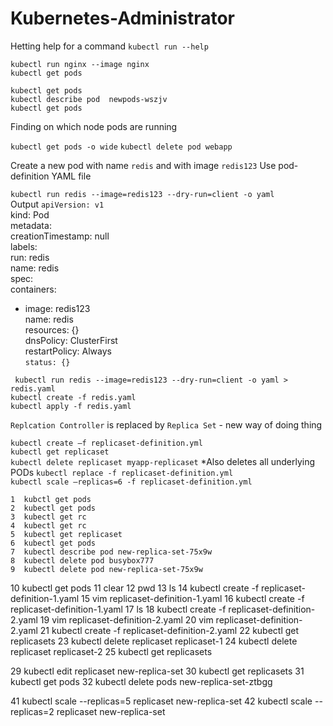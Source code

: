 # Kubernetes-Administrator

Hetting help for a command
`kubectl run --help`  

`kubectl run nginx --image nginx`  
`kubectl get pods`  

`kubectl get pods`  
`kubectl describe pod  newpods-wszjv`  
`kubectl get pods`  
   
Finding on which node pods are running

`kubectl get pods -o wide`
`kubectl delete pod webapp`

Create a new pod with name `redis` and with image `redis123`
Use pod-definition YAML file

`kubectl run redis --image=redis123 --dry-run=client -o yaml`  
Output
`apiVersion: v1`  
kind: Pod  
metadata:  
  creationTimestamp: null  
  labels:  
    run: redis  
  name: redis  
spec:  
  containers:  
  - image: redis123  
    name: redis  
    resources: {}  
  dnsPolicy: ClusterFirst  
  restartPolicy: Always  
`status: {}`

` kubectl run redis --image=redis123 --dry-run=client -o yaml > redis.yaml`  
`kubectl create -f redis.yaml`  
`kubectl apply -f redis.yaml`


`Replcation Controller` is replaced by `Replica Set` - new way of doing thing

`kubectl create –f replicaset-definition.yml`  
`kubectl get replicaset`  
`kubectl delete replicaset myapp-replicaset`   *Also deletes all underlying PODs
`kubectl replace -f replicaset-definition.yml`  
`kubectl scale –replicas=6 -f replicaset-definition.yml`  



    1  kubctl get pods
    2  kubectl get pods
    3  kubectl get rc
    4  kubectl get rc
    5  kubectl get replicaset
    6  kubectl get pods
    7  kubectl describe pod new-replica-set-75x9w
    8  kubectl delete pod busybox777
    9  kubectl delete pod new-replica-set-75x9w 
   10  kubectl get pods
   11  clear
   12  pwd
   13  ls
   14  kubectl create -f replicaset-definition-1.yaml
   15  vim replicaset-definition-1.yaml
   16  kubectl create -f replicaset-definition-1.yaml
   17  ls
   18  kubectl create -f replicaset-definition-2.yaml
   19  vim replicaset-definition-2.yaml
   20  vim replicaset-definition-2.yaml
   21  kubectl create -f replicaset-definition-2.yaml
   22  kubectl get replicasets
   23  kubectl delete replicaset replicaset-1
   24  kubectl delete replicaset replicaset-2
   25  kubectl get replicasets


   29  kubectl edit replicaset new-replica-set
   30  kubectl get replicasets
   31  kubectl get pods
   32  kubectl delete pods new-replica-set-ztbgg

   41  kubectl scale --replicas=5 replicaset new-replica-set
   42  kubectl scale --replicas=2 replicaset new-replica-set
